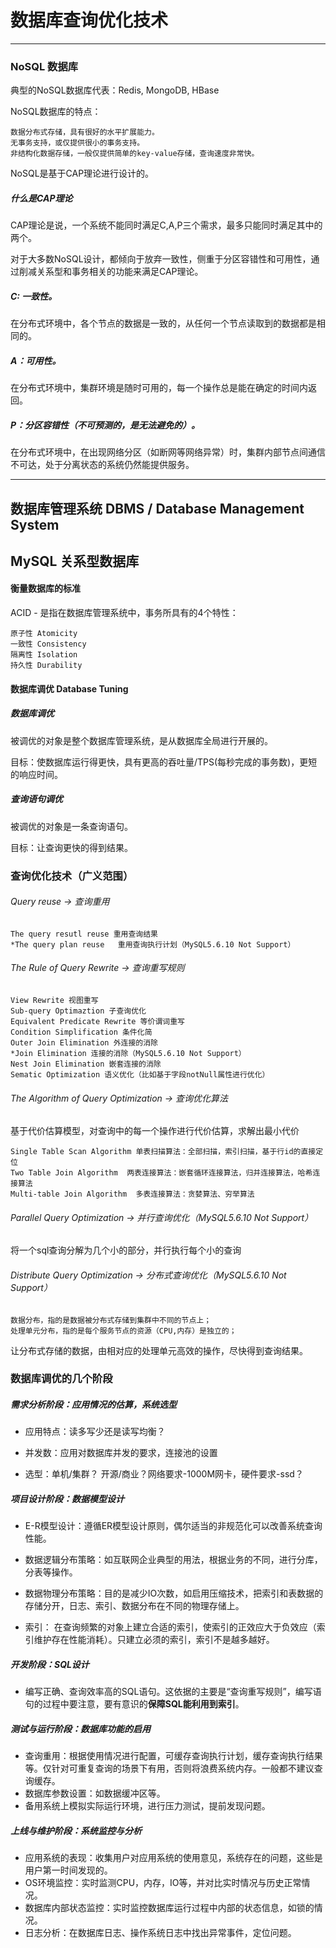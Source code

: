 # 数据库查询优化技术

-------------------------------------------------------
### NoSQL 数据库
典型的NoSQL数据库代表：Redis, MongoDB, HBase

NoSQL数据库的特点：

	数据分布式存储，具有很好的水平扩展能力。
	无事务支持，或仅提供很小的事务支持。
	非结构化数据存储，一般仅提供简单的key-value存储，查询速度非常快。

NoSQL是基于CAP理论进行设计的。
##### 什么是CAP理论
CAP理论是说，一个系统不能同时满足C,A,P三个需求，最多只能同时满足其中的两个。

对于大多数NoSQL设计，都倾向于放弃一致性，侧重于分区容错性和可用性，通过削减关系型和事务相关的功能来满足CAP理论。

##### C: 一致性。
在分布式环境中，各个节点的数据是一致的，从任何一个节点读取到的数据都是相同的。

##### A：可用性。
在分布式环境中，集群环境是随时可用的，每一个操作总是能在确定的时间内返回。 

##### P：分区容错性（不可预测的，是无法避免的）。
在分布式环境中，在出现网络分区（如断网等网络异常）时，集群内部节点间通信不可达，处于分离状态的系统仍然能提供服务。 

-------------------------------------------------------

## 数据库管理系统 DBMS / Database Management System
## MySQL 关系型数据库

#### 衡量数据库的标准

ACID - 是指在数据库管理系统中，事务所具有的4个特性：

	原子性 Atomicity
	一致性 Consistency
	隔离性 Isolation
	持久性 Durability

#### 数据库调优 Database Tuning
##### 数据库调优
被调优的对象是整个数据库管理系统，是从数据库全局进行开展的。

目标：使数据库运行得更快，具有更高的吞吐量/TPS(每秒完成的事务数)，更短的响应时间。

##### 查询语句调优
被调优的对象是一条查询语句。

目标：让查询更快的得到结果。

### 查询优化技术（广义范围）
###### Query reuse -> 查询重用
	The query resutl reuse 重用查询结果
	*The query plan reuse   重用查询执行计划（MySQL5.6.10 Not Support）

###### The Rule of Query Rewrite -> 查询重写规则
	View Rewrite 视图重写
	Sub-query Optimaztion 子查询优化
	Equivalent Predicate Rewrite 等价谓词重写
	Condition Simplification 条件化简
	Outer Join Elimination 外连接的消除
	*Join Elimination 连接的消除（MySQL5.6.10 Not Support）
	Nest Join Elimination 嵌套连接的消除
	Sematic Optimization 语义优化（比如基于字段notNull属性进行优化）
	
###### The Algorithm of Query Optimization -> 查询优化算法
基于代价估算模型，对查询中的每一个操作进行代价估算，求解出最小代价

	Single Table Scan Algorithm 单表扫描算法：全部扫描，索引扫描，基于行id的直接定位
	Two Table Join Algorithm  两表连接算法：嵌套循环连接算法，归并连接算法，哈希连接算法
	Multi-table Join Algorithm  多表连接算法：贪婪算法、穷举算法

###### Parallel Query Optimization -> 并行查询优化（MySQL5.6.10 Not Support）
将一个sql查询分解为几个小的部分，并行执行每个小的查询

###### Distribute Query Optimization -> 分布式查询优化（MySQL5.6.10 Not Support）
	数据分布，指的是数据被分布式存储到集群中不同的节点上；
	处理单元分布，指的是每个服务节点的资源（CPU,内存）是独立的；

让分布式存储的数据，由相对应的处理单元高效的操作，尽快得到查询结果。


### 数据库调优的几个阶段
##### 需求分析阶段：应用情况的估算，系统选型
* 应用特点：读多写少还是读写均衡？

* 并发数：应用对数据库并发的要求，连接池的设置

* 选型：单机/集群？ 开源/商业？网络要求-1000M网卡，硬件要求-ssd？

##### 项目设计阶段：数据模型设计
* E-R模型设计：遵循ER模型设计原则，偶尔适当的非规范化可以改善系统查询性能。

* 数据逻辑分布策略：如互联网企业典型的用法，根据业务的不同，进行分库，分表等操作。

* 数据物理分布策略：目的是减少IO次数，如启用压缩技术，把索引和表数据的存储分开，日志、索引、数据分布在不同的物理存储上。

* 索引：
在查询频繁的对象上建立合适的索引，使索引的正效应大于负效应（索引维护存在性能消耗）。只建立必须的索引，索引不是越多越好。

##### 开发阶段：SQL设计
* 编写正确、查询效率高的SQL语句。这依据的主要是“查询重写规则”，编写语句的过程中要注意，要有意识的**保障SQL能利用到索引**。

##### 测试与运行阶段：数据库功能的启用
* 查询重用：根据使用情况进行配置，可缓存查询执行计划，缓存查询执行结果等。仅针对可重复查询的场景下有用，否则将浪费系统内存。一般都不建议查询缓存。
* 数据库参数设置：如数据缓冲区等。
* 备用系统上模拟实际运行环境，进行压力测试，提前发现问题。

##### 上线与维护阶段：系统监控与分析
* 应用系统的表现：收集用户对应用系统的使用意见，系统存在的问题，这些是用户第一时间发现的。
* OS环境监控：实时监测CPU，内存，IO等，并对比实时情况与历史正常情况。
* 数据库内部状态监控：实时监控数据库运行过程中内部的状态信息，如锁的情况。
* 日志分析：在数据库日志、操作系统日志中找出异常事件，定位问题。


